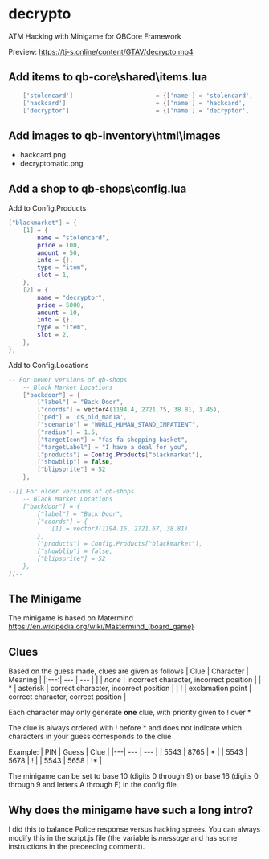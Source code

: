# decrypto
ATM Hacking with Minigame for QBCore Framework

Preview: https://tj-s.online/content/GTAV/decrypto.mp4

## Add items to qb-core\shared\items.lua

```lua
	['stolencard'] 				 		 = {['name'] = 'stolencard', 			    		['label'] = 'Stolen ATM Card', 					['weight'] = 100, 	['type'] = 'item', 		['image'] = 'visacard.png', 				['unique'] = false, 	['useable'] = true, 	['shouldClose'] = true,   ['combinable'] = {accept = {'electronickit'}, reward = 'hackcard', anim = {['dict'] = 'anim@amb@business@bgen@bgen_inspecting@', ['lib'] = 'inspecting_low_idle_01_inspector', ['text'] = 'Crafting ATM hacking card', ['timeOut'] = 7500,}},   ['description'] = 'What will you do with someone else\'s ATM card?'},
	['hackcard'] 				 		 = {['name'] = 'hackcard', 			    		['label'] = 'Hacking Card', 					['weight'] = 100, 	['type'] = 'item', 		['image'] = 'hackcard.png', 				['unique'] = false, 	['useable'] = true, 	['shouldClose'] = false,   ['combinable'] = nil,   ['description'] = 'Modified debit card'},
	['decryptor'] 				 		 = {['name'] = 'decryptor', 			    		['label'] = 'Decrypt-o-matic', 					['weight'] = 300, 	['type'] = 'item', 		['image'] = 'decryptomatic.png', 				['unique'] = true, 	['useable'] = true, 	['shouldClose'] = false,   ['combinable'] = nil,   ['description'] = 'Decrypt PIN based encryptions'},
```

## Add images to qb-inventory\html\images

- hackcard.png
- decryptomatic.png

## Add a shop to qb-shops\config.lua

Add to Config.Products

```lua
["blackmarket"] = {
	[1] = {
		name = "stolencard",
		price = 100,
		amount = 50,
		info = {},
		type = "item",
		slot = 1,
	},
	[2] = {
		name = "decryptor",
		price = 5000,
		amount = 10,
		info = {},
		type = "item",
		slot = 2,
	},
},
```

Add to Config.Locations

```lua
-- For newer versions of qb-shops
	-- Black Market Locations
	["backdoor"] = {
		["label"] = "Back Door",
		["coords"] = vector4(1194.4, 2721.75, 38.81, 1.45),
		["ped"] = 'cs_old_man1a',
		["scenario"] = "WORLD_HUMAN_STAND_IMPATIENT",
		["radius"] = 1.5,
		["targetIcon"] = "fas fa-shopping-basket",
		["targetLabel"] = "I have a deal for you",
		["products"] = Config.Products["blackmarket"],
		["showblip"] = false,
		["blipsprite"] = 52
	},

--[[ For older versions of qb-shops
	-- Black Market Locations
	["backdoor"] = {
		["label"] = "Back Door",
		["coords"] = {
			[1] = vector3(1194.16, 2721.67, 38.81)
		},
		["products"] = Config.Products["blackmarket"],
		["showblip"] = false,
		["blipsprite"] = 52
	},
]]--
```	

## The Minigame
The minigame is based on Matermind
https://en.wikipedia.org/wiki/Mastermind_(board_game)

## Clues
Based on the guess made, clues are given as follows
| Clue | Character | Meaning |
|:---:| --- | --- |
|  | *none* | incorrect character, incorrect position |
| * | asterisk | correct character, incorrect position |
| ! | exclamation point | correct character, correct position |

Each character may only generate **one** clue, with priority given to ! over *

The clue is always ordered with ! before * and does not indicate which characters in your guess corresponds to the clue

Example:
| PIN | Guess | Clue |
|---| --- | --- |
| 5543 | 8765 | * |
| 5543 | 5678 | ! |
| 5543 | 5658 | !* |

The minigame can be set to base 10 (digits 0 through 9) or base 16 (digits 0 through 9 and letters A through F) in the config file.

## Why does the minigame have such a long intro?

I did this to balance Police response versus hacking sprees. You can always modify this in the script.js file (the variable is *message* and has some instructions in the preceeding comment).
